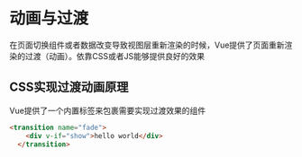 # 动画与过渡

在页面切换组件或者数据改变导致视图层重新渲染的时候，Vue提供了页面重新渲染的过渡（动画）。依靠CSS或者JS能够提供良好的效果

## CSS实现过渡动画原理

Vue提供了一个内置标签来包裹需要实现过渡效果的组件

``` html
<transition name="fade">
    <div v-if="show">hello world</div>
  </transition>
```
